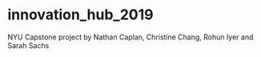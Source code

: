# innovation_hub_2019
NYU Capstone project by Nathan Caplan, Christine Chang, Rohun Iyer and Sarah Sachs
